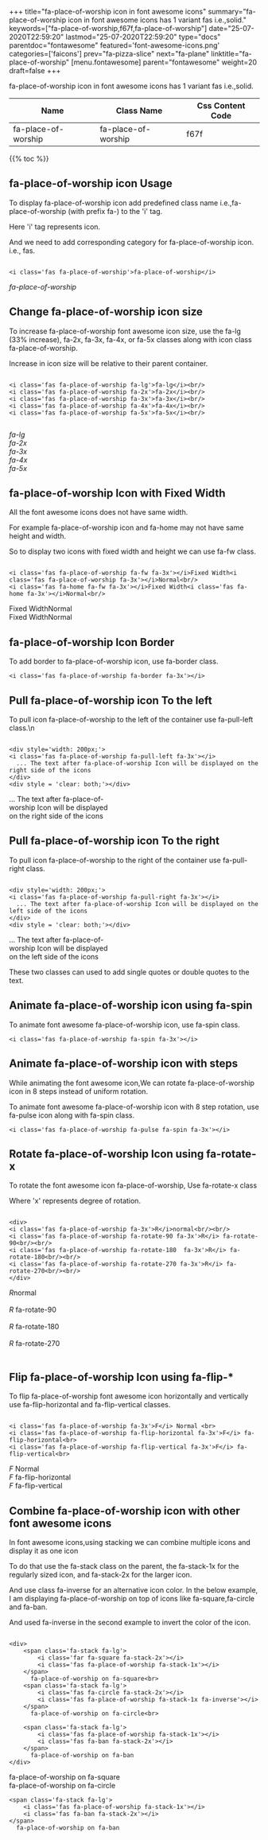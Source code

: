 +++
title="fa-place-of-worship icon in font awesome icons"
summary="fa-place-of-worship icon in font awesome icons has 1 variant fas i.e.,solid."
keywords=["fa-place-of-worship,f67f,fa-place-of-worship"]
date="25-07-2020T22:59:20"
lastmod="25-07-2020T22:59:20"
type="docs"
parentdoc="fontawesome"
featured='font-awesome-icons.png'
categories=['faicons']
prev="fa-pizza-slice"
next="fa-plane"
linktitle="fa-place-of-worship"
[menu.fontawesome]
parent="fontawesome"
weight=20
draft=false
+++


fa-place-of-worship icon in font awesome icons has 1 variant fas i.e.,solid.

<div class='table-responsive'><table class='table'><thead><tr><th>Name</th><th>Class Name</th><th>Css Content Code</th></tr></thead><tbody><tr><td>fa-place-of-worship</td><td>fa-place-of-worship</td><td>f67f</td></tr></tbody></table></div>


{{% toc %}}


## fa-place-of-worship icon Usage

To display fa-place-of-worship icon add predefined class name i.e.,fa-place-of-worship (with prefix fa-) to the 'i' tag.

Here 'i' tag represents icon.

And we need to add corresponding category for fa-place-of-worship icon. i.e., fas.


```

<i class='fas fa-place-of-worship'>fa-place-of-worship</i>
```

<i class='fas fa-place-of-worship'>fa-place-of-worship</i>




## Change fa-place-of-worship icon size
To increase fa-place-of-worship font awesome icon size, use the fa-lg (33% increase), fa-2x, fa-3x, fa-4x, or fa-5x classes along with icon class fa-place-of-worship.

Increase in icon size will be relative to their parent container. 

```

<i class='fas fa-place-of-worship fa-lg'>fa-lg</i><br/>
<i class='fas fa-place-of-worship fa-2x'>fa-2x</i><br/>
<i class='fas fa-place-of-worship fa-3x'>fa-3x</i><br/>
<i class='fas fa-place-of-worship fa-4x'>fa-4x</i><br/>
<i class='fas fa-place-of-worship fa-5x'>fa-5x</i><br/>
            
```

<i class='fas fa-place-of-worship fa-lg'>fa-lg</i><br/>
<i class='fas fa-place-of-worship fa-2x'>fa-2x</i><br/>
<i class='fas fa-place-of-worship fa-3x'>fa-3x</i><br/>
<i class='fas fa-place-of-worship fa-4x'>fa-4x</i><br/>
<i class='fas fa-place-of-worship fa-5x'>fa-5x</i><br/>
            



## fa-place-of-worship Icon with Fixed Width 

All the font awesome icons does not have same width.

For example fa-place-of-worship icon and fa-home may not have same height and width.

So to display two icons with fixed width and height we can use fa-fw class.


```

<i class='fas fa-place-of-worship fa-fw fa-3x'></i>Fixed Width<i class='fas fa-place-of-worship fa-3x'></i>Normal<br/>
<i class='fas fa-home fa-fw fa-3x'></i>Fixed Width<i class='fas fa-home fa-3x'></i>Normal<br/>
```

<i class='fas fa-place-of-worship fa-fw fa-3x'></i>Fixed Width<i class='fas fa-place-of-worship fa-3x'></i>Normal<br/>
<i class='fas fa-home fa-fw fa-3x'></i>Fixed Width<i class='fas fa-home fa-3x'></i>Normal<br/>



## fa-place-of-worship Icon Border 

To add border to fa-place-of-worship icon, use fa-border class.


```
<i class='fas fa-place-of-worship fa-border fa-3x'></i>

```
<i class='fas fa-place-of-worship fa-border fa-3x'></i>





## Pull fa-place-of-worship icon To the left

To pull icon fa-place-of-worship to the left of the container use fa-pull-left class.\n

```

<div style='width: 200px;'>
<i class='fas fa-place-of-worship fa-pull-left fa-3x'></i>
  ... The text after fa-place-of-worship Icon will be displayed on the right side of the icons
</div>
<div style = 'clear: both;'></div>
```

<div style='width: 200px;'>
<i class='fas fa-place-of-worship fa-pull-left fa-3x'></i>
  ... The text after fa-place-of-worship Icon will be displayed on the right side of the icons
</div>
<div style = 'clear: both;'></div>




## Pull fa-place-of-worship icon To the right
To pull icon fa-place-of-worship to the right of the container use fa-pull-right class.

```

<div style='width: 200px;'>
<i class='fas fa-place-of-worship fa-pull-right fa-3x'></i>
  ... The text after fa-place-of-worship Icon will be displayed on the left side of the icons
</div>
<div style = 'clear: both;'></div>
```

<div style='width: 200px;'>
<i class='fas fa-place-of-worship fa-pull-right fa-3x'></i>
  ... The text after fa-place-of-worship Icon will be displayed on the left side of the icons
</div>
<div style = 'clear: both;'></div>

These two classes can used to add single quotes or double quotes to the text.


## Animate fa-place-of-worship icon using fa-spin
To animate font awesome fa-place-of-worship icon, use fa-spin class.

```
<i class='fas fa-place-of-worship fa-spin fa-3x'></i>
```
<i class='fas fa-place-of-worship fa-spin fa-3x'></i>




## Animate fa-place-of-worship icon with steps
While animating the font awesome icon,We can rotate fa-place-of-worship icon in 8 steps instead of uniform rotation.

To animate font awesome fa-place-of-worship icon with 8 step rotation, use fa-pulse icon along with fa-spin class.


```
<i class='fas fa-place-of-worship fa-pulse fa-spin fa-3x'></i>

```
<i class='fas fa-place-of-worship fa-pulse fa-spin fa-3x'></i>





## Rotate fa-place-of-worship Icon using fa-rotate-x
To rotate the font awesome icon fa-place-of-worship, Use fa-rotate-x class

Where 'x' represents degree of rotation.


```

<div>
<i class='fas fa-place-of-worship fa-3x'>R</i>normal<br/><br/>
<i class='fas fa-place-of-worship fa-rotate-90 fa-3x'>R</i> fa-rotate-90<br/><br/> 
<i class='fas fa-place-of-worship fa-rotate-180  fa-3x'>R</i> fa-rotate-180<br/><br/> 
<i class='fas fa-place-of-worship fa-rotate-270 fa-3x'>R</i> fa-rotate-270<br/><br/>
</div>
```

<div>
<i class='fas fa-place-of-worship fa-3x'>R</i>normal<br/><br/>
<i class='fas fa-place-of-worship fa-rotate-90 fa-3x'>R</i> fa-rotate-90<br/><br/> 
<i class='fas fa-place-of-worship fa-rotate-180  fa-3x'>R</i> fa-rotate-180<br/><br/> 
<i class='fas fa-place-of-worship fa-rotate-270 fa-3x'>R</i> fa-rotate-270<br/><br/>
</div>




## Flip fa-place-of-worship Icon using fa-flip-*
To flip fa-place-of-worship font awesome icon horizontally and vertically use fa-flip-horizontal and fa-flip-vertical classes. 

```

<i class='fas fa-place-of-worship fa-3x'>F</i> Normal <br>
<i class='fas fa-place-of-worship fa-flip-horizontal fa-3x'>F</i> fa-flip-horizontal<br>
<i class='fas fa-place-of-worship fa-flip-vertical fa-3x'>F</i> fa-flip-vertical<br>
```

<i class='fas fa-place-of-worship fa-3x'>F</i> Normal <br>
<i class='fas fa-place-of-worship fa-flip-horizontal fa-3x'>F</i> fa-flip-horizontal<br>
<i class='fas fa-place-of-worship fa-flip-vertical fa-3x'>F</i> fa-flip-vertical<br>




## Combine fa-place-of-worship icon with other font awesome icons
In font awesome icons,using stacking we can combine multiple icons and display it as one icon 

To do that use the fa-stack class on the parent, the fa-stack-1x for the regularly sized icon, and fa-stack-2x for the larger icon.

And use class fa-inverse for an alternative icon color. 
In the below example, I am displaying fa-place-of-worship on top of icons like fa-square,fa-circle and fa-ban.

And used fa-inverse in the second example to invert the color of the icon.

```

<div>
    <span class='fa-stack fa-lg'>
        <i class='far fa-square fa-stack-2x'></i>
        <i class='fas fa-place-of-worship fa-stack-1x'></i>
    </span>
      fa-place-of-worship on fa-square<br>
    <span class='fa-stack fa-lg'>
        <i class='fas fa-circle fa-stack-2x'></i>
        <i class='fas fa-place-of-worship fa-stack-1x fa-inverse'></i>
    </span>
      fa-place-of-worship on fa-circle<br>

    <span class='fa-stack fa-lg'>
        <i class='fas fa-place-of-worship fa-stack-1x'></i>
        <i class='fas fa-ban fa-stack-2x'></i>
    </span>
      fa-place-of-worship on fa-ban
</div>
```

<div>
    <span class='fa-stack fa-lg'>
        <i class='far fa-square fa-stack-2x'></i>
        <i class='fas fa-place-of-worship fa-stack-1x'></i>
    </span>
      fa-place-of-worship on fa-square<br>
    <span class='fa-stack fa-lg'>
        <i class='fas fa-circle fa-stack-2x'></i>
        <i class='fas fa-place-of-worship fa-stack-1x fa-inverse'></i>
    </span>
      fa-place-of-worship on fa-circle<br>

    <span class='fa-stack fa-lg'>
        <i class='fas fa-place-of-worship fa-stack-1x'></i>
        <i class='fas fa-ban fa-stack-2x'></i>
    </span>
      fa-place-of-worship on fa-ban
</div>







